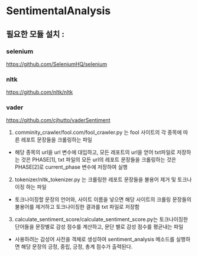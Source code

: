 # SentimentalAnalysis

## 필요한 모듈 설치 :
### selenium
https://github.com/SeleniumHQ/selenium

### nltk
https://github.com/nltk/nltk

### vader
https://github.com/cjhutto/vaderSentiment

1. comminity_crawler/fool.com/fool_crawler.py 는 fool 사이트의 각 종목에 따른 레포트 문장들을 크롤링하는 파일
  - 해당 종목의 url을 url 변수에 대입하고, 모든 레포트의 url을 얻어 txt파일로 저장하는 것은 PHASE[1], txt 파일의 모든 url의 레포트 문장들을 크롤링하는 것은 PHASE[2]로 current_phase 변수에 저장하여 실행

2. tokenizer/nltk_tokenizer.py 는 크롤링한 레포트 문장들을 불용어 제거 및 토크나이징 하는 파일
  - 토크나이징할 문장의 언어와, 사이트 이름을 넣으면 해당 사이트의 크롤링 문장들의 불용어를 제거하고 토크나이징한 결과를 txt 파일로 저장함

3. calculate_sentiment_score/calculate_sentiment_score.py는 토크나이징한 단어들을 문장별로 감성 점수를 계산하고, 문단 별로 감성 점수를 평균내는 파일
  - 사용하려는 감성어 사전을 객체로 생성하여 sentiment_analysis 메소드를 실행하면 해당 문장의 긍정, 중립, 긍정, 총계 점수가 출력된다.
